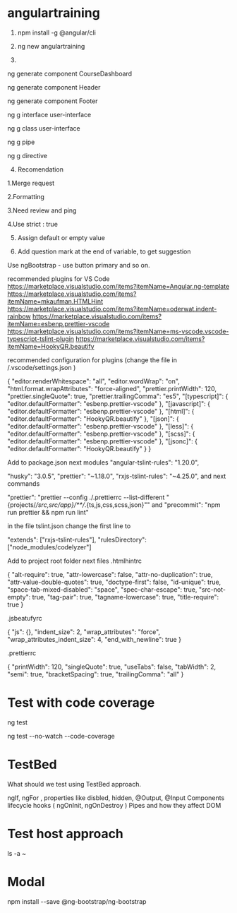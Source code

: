 # angulartraining

1. npm install -g @angular/cli

2. ng new angulartraining

3.

ng generate component CourseDashboard

ng generate component Header

ng generate component Footer

ng g interface user-interface

ng g class user-interface

ng g pipe

ng g directive

4. Recomendation

1.Merge request

2.Formatting

3.Need review and ping

4.Use strict : true

5. Assign default or empty value

6. Add question mark at the end of variable, to get suggestion

Use ngBootstrap - use button primary and so on.

recommended plugins for VS Code
https://marketplace.visualstudio.com/items?itemName=Angular.ng-template
https://marketplace.visualstudio.com/items?itemName=mkaufman.HTMLHint
https://marketplace.visualstudio.com/items?itemName=oderwat.indent-rainbow
https://marketplace.visualstudio.com/items?itemName=esbenp.prettier-vscode
https://marketplace.visualstudio.com/items?itemName=ms-vscode.vscode-typescript-tslint-plugin
https://marketplace.visualstudio.com/items?itemName=HookyQR.beautify

recommended configuration for plugins (change the file in /.vscode/settings.json )

{
"editor.renderWhitespace": "all",
"editor.wordWrap": "on",
"html.format.wrapAttributes": "force-aligned",
"prettier.printWidth": 120,
"prettier.singleQuote": true,
"prettier.trailingComma": "es5",
"[typescript]": {
"editor.defaultFormatter": "esbenp.prettier-vscode"
},
"[javascript]": {
"editor.defaultFormatter": "esbenp.prettier-vscode"
},
"[html]": {
"editor.defaultFormatter": "HookyQR.beautify"
},
"[json]": {
"editor.defaultFormatter": "esbenp.prettier-vscode"
},
"[less]": {
"editor.defaultFormatter": "esbenp.prettier-vscode"
},
"[scss]": {
"editor.defaultFormatter": "esbenp.prettier-vscode"
},
"[jsonc]": {
"editor.defaultFormatter": "HookyQR.beautify"
}
}

Add to package.json next modules
"angular-tslint-rules": "1.20.0",

"husky": "3.0.5",
"prettier": "~1.18.0",
"rxjs-tslint-rules": "~4.25.0",
and next commands

"prettier": "prettier --config ./.prettierrc --list-different \"{projects/_/src,src/app}/\*\*/_.{ts,js,css,scss,json}\""
and
"precommit": "npm run prettier && npm run lint"

in the file tslint.json change the first line to

"extends": ["rxjs-tslint-rules"],
"rulesDirectory": ["node_modules/codelyzer"]

Add to project root folder next files
.htmlhintrc

{
"alt-require": true,
"attr-lowercase": false,
"attr-no-duplication": true,
"attr-value-double-quotes": true,
"doctype-first": false,
"id-unique": true,
"space-tab-mixed-disabled": "space",
"spec-char-escape": true,
"src-not-empty": true,
"tag-pair": true,
"tagname-lowercase": true,
"title-require": true
}

.jsbeatufyrc

{
"js": {},
"indent_size": 2,
"wrap_attributes": "force",
"wrap_attributes_indent_size": 4,
"end_with_newline": true
}

.prettierrc

{
"printWidth": 120,
"singleQuote": true,
"useTabs": false,
"tabWidth": 2,
"semi": true,
"bracketSpacing": true,
"trailingComma": "all"
}

# Test with code coverage

ng test

ng test --no-watch --code-coverage

# TestBed

What should we test using TestBed approach.

ngIf, ngFor , properties like disbled, hidden, @Output, @Input
Components lifecycle hooks ( ngOnInit, ngOnDestroy )
Pipes and how they affect DOM

# Test host approach

ls -a ~

# Modal

npm install --save @ng-bootstrap/ng-bootstrap
